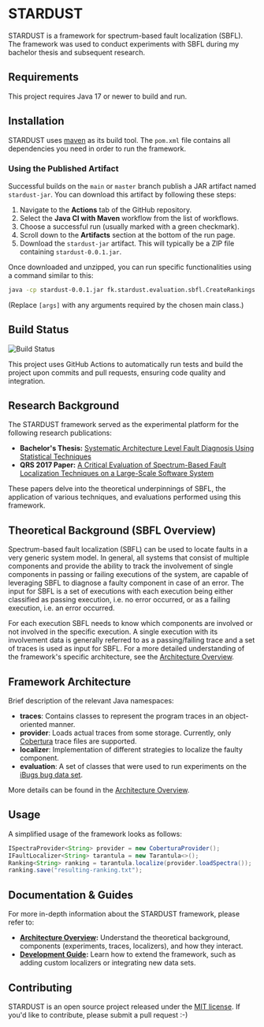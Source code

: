 # STARDUST

STARDUST is a framework for spectrum-based fault localization (SBFL). 
The framework was used to conduct experiments with SBFL during my bachelor thesis and subsequent research.

## Requirements

This project requires Java 17 or newer to build and run.

## Installation

STARDUST uses [maven](https://maven.apache.org/) as its build tool.
The `pom.xml` file contains all dependencies you need in order to run the framework.

### Using the Published Artifact

Successful builds on the `main` or `master` branch publish a JAR artifact named `stardust-jar`. You can download this artifact by following these steps:

1.  Navigate to the **Actions** tab of the GitHub repository.
2.  Select the **Java CI with Maven** workflow from the list of workflows.
3.  Choose a successful run (usually marked with a green checkmark).
4.  Scroll down to the **Artifacts** section at the bottom of the run page.
5.  Download the `stardust-jar` artifact. This will typically be a ZIP file containing `stardust-0.0.1.jar`.

Once downloaded and unzipped, you can run specific functionalities using a command similar to this:

```bash
java -cp stardust-0.0.1.jar fk.stardust.evaluation.sbfl.CreateRankings [args]
```
(Replace `[args]` with any arguments required by the chosen main class.)

## Build Status

![Build Status](https://github.com/FaKeller/stardust/actions/workflows/ci.yml/badge.svg)

This project uses GitHub Actions to automatically run tests and build the project upon commits and pull requests, ensuring code quality and integration.

## Research Background

The STARDUST framework served as the experimental platform for the following research publications:

-   **Bachelor's Thesis:** [Systematic Architecture Level Fault Diagnosis Using Statistical Techniques](https://www.fabian-kleiser.de/research/bachelors-thesis/)
-   **QRS 2017 Paper:** [A Critical Evaluation of Spectrum-Based Fault Localization Techniques on a Large-Scale Software System](https://www.fabian-kleiser.de/research/critical-evaluation-sbfl-techniques/)

These papers delve into the theoretical underpinnings of SBFL, the application of various techniques, and evaluations performed using this framework.

## Theoretical Background (SBFL Overview)

Spectrum-based fault localization (SBFL) can be used to locate faults in a very generic system model.
In general, all systems that consist of multiple components and provide the ability to track the involvement
of single components in passing or failing executions of the system, are capable of leveraging SBFL to diagnose
a faulty component in case of an error. The input for SBFL is a set of executions with each execution being
either classified as passing execution, i.e. no error occurred, or as a failing execution, i.e. an error occurred.

For each execution SBFL needs to know which components are involved or not involved in
the specific execution. A single execution with its involvement data is generally referred to
as a passing/failing trace and a set of traces is used as input for SBFL.
For a more detailed understanding of the framework's specific architecture, see the [Architecture Overview](ARCHITECTURE.md).

## Framework Architecture

Brief description of the relevant Java namespaces:

- **traces**: Contains classes to represent the program traces in an object-oriented manner.
- **provider**: Loads actual traces from some storage. Currently, only [Cobertura](http://cobertura.github.io/cobertura/) trace files are supported.
- **localizer**: Implementation of different strategies to localize the faulty component.
- **evaluation**: A set of classes that were used to run experiments on the [iBugs bug data set](https://www.st.cs.uni-saarland.de/ibugs/).

More details can be found in the [Architecture Overview](ARCHITECTURE.md).

## Usage

A simplified usage of the framework looks as follows:

```java
ISpectraProvider<String> provider = new CoberturaProvider();
IFaultLocalizer<String> tarantula = new Tarantula<>();
Ranking<String> ranking = tarantula.localize(provider.loadSpectra());
ranking.save("resulting-ranking.txt");
```

## Documentation & Guides

For more in-depth information about the STARDUST framework, please refer to:

-   **[Architecture Overview](ARCHITECTURE.md):** Understand the theoretical background, components (experiments, traces, localizers), and how they interact.
-   **[Development Guide](DEVELOPMENT_GUIDE.md):** Learn how to extend the framework, such as adding custom localizers or integrating new data sets.

## Contributing

STARDUST is an open source project released under the [MIT license](https://github.com/FaKeller/stardust/blob/master/LICENSE).
If you'd like to contribute, please submit a pull request :-)